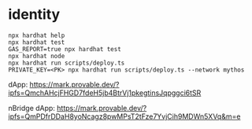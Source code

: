 # identity

```shell
npx hardhat help
npx hardhat test
GAS_REPORT=true npx hardhat test
npx hardhat node
npx hardhat run scripts/deploy.ts
PRIVATE_KEY=<PK> npx hardhat run scripts/deploy.ts --network mythos

```

dApp:
https://mark.provable.dev/?ipfs=QmchAHcjFHGD7fdeH5jb4BtrVj1pkegtinsJqpggci6tSR

nBridge dApp:
https://mark.provable.dev/?ipfs=QmPDfrDDaH8yoNcagz8pwMPsT2tFze7YvjCih9MDWn5XVq&m=e